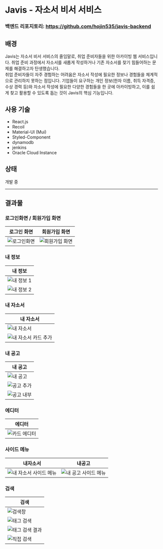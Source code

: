 # Javis - 자소서 비서 서비스

### 백엔드 리포지토리: https://github.com/hojin535/javis-backend
## 배경

Javis는 자소서 비서 서비스의 줄임말로, 취업 준비자들을 위한 아카이빙 웹 서비스입니다. 취업 준비 과정에서 자소서를 새롭게 작성하거나 기존 자소서를 찾기 힘들어하는 문제를 해결하고자 탄생했습니다.  
취업 준비자들이 자주 경험하는 어려움은 자소서 작성에 필요한 정보나 경험들을 체계적으로 관리하지 못하는 점입니다. 기업들이 요구하는 개인 정보(한자 이름, 취득 자격증, 수상 경력 등)와 자소서 작성에 필요한 다양한 경험들을 한 곳에 아카이빙하고, 이를 쉽게 찾고 활용할 수 있도록 돕는 것이 Javis의 핵심 기능입니다.

## 사용 기술

- React.js
- Recoil
- Material-UI (Mui)
- Styled-Component
- dynamodb
- jenkins
- Oracle Cloud Instance
## 상태

개발 중

---

## 결과물

### 로그인화면 / 회원가입 화면

| 로그인 화면 | 회원가입 화면 |
|-------------|--------------|
| ![로그인화면](readmeImage/로그인화면.png) | ![회원가입 화면](readmeImage/회원가입%20화면.png) |

### 내 정보

| 내 정보 |
|---------|
| ![내 정보 1](readmeImage/내정보1.png) |
| ![내 정보 2](readmeImage/내정보2.png) |

### 내 자소서

| 내 자소서 |
|-----------|
| ![내 자소서](readmeImage/내자소서.png) |
| ![내 자소서 카드 추가](readmeImage/내자소서%20카드%20추가.png) |

### 내 공고

| 내 공고 |
|---------|
| ![내 공고](readmeImage/내공고.png) |
| ![공고 추가](readmeImage/공고추가.png) |
| ![공고 내부](readmeImage/공고%20내부.png) |

### 에디터

| 에디터 |
|--------|
| ![카드 에디터](readmeImage/카드%20에디터.png) |

### 사이드 메뉴

| 내자소서 | 내공고 |
|-------------|-------------|
| ![내 자소서 사이드 메뉴](readmeImage/사이드메뉴%20내%20자소서.png) | ![내 공고 사이드 메뉴](readmeImage/사이드메뉴%20내공고.png) |



### 검색

| 검색 |
|------|
| ![검색창](readmeImage/검색창.png) |
| ![태그 검색](readmeImage/태그검색.png) |
| ![태그 검색 결과](readmeImage/태그%20검색결과.png) |
| ![직접 검색](readmeImage/직접검색.png) |
